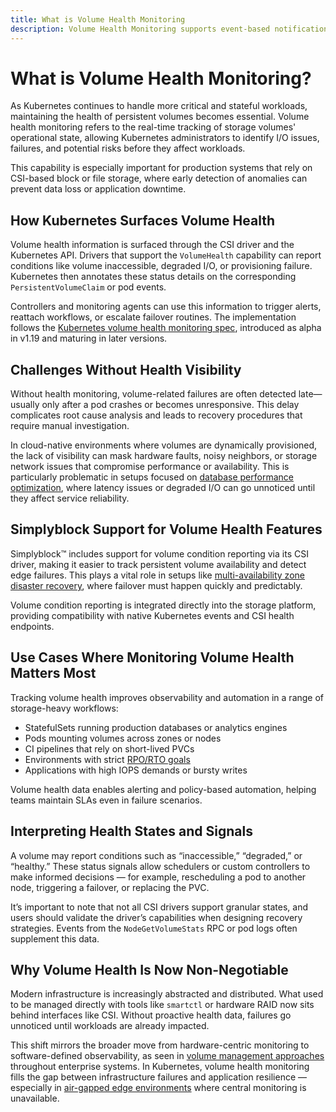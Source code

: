 ```yaml
---
title: What is Volume Health Monitoring
description: Volume Health Monitoring supports event-based notifications in Kubernetes, allowing proactive response to storage failures.
---
```


# What is Volume Health Monitoring?

As Kubernetes continues to handle more critical and stateful workloads, maintaining the health of persistent volumes becomes essential. Volume health monitoring refers to the real-time tracking of storage volumes' operational state, allowing Kubernetes administrators to identify I/O issues, failures, and potential risks before they affect workloads.

This capability is especially important for production systems that rely on CSI-based block or file storage, where early detection of anomalies can prevent data loss or application downtime.

## How Kubernetes Surfaces Volume Health

Volume health information is surfaced through the CSI driver and the Kubernetes API. Drivers that support the `VolumeHealth` capability can report conditions like volume inaccessible, degraded I/O, or provisioning failure. Kubernetes then annotates these status details on the corresponding `PersistentVolumeClaim` or pod events.

Controllers and monitoring agents can use this information to trigger alerts, reattach workflows, or escalate failover routines. The implementation follows the [Kubernetes volume health monitoring spec](https://kubernetes.io/docs/concepts/storage/volume-health-monitoring/), introduced as alpha in v1.19 and maturing in later versions.

## Challenges Without Health Visibility

Without health monitoring, volume-related failures are often detected late—usually only after a pod crashes or becomes unresponsive. This delay complicates root cause analysis and leads to recovery procedures that require manual investigation.

In cloud-native environments where volumes are dynamically provisioned, the lack of visibility can mask hardware faults, noisy neighbors, or storage network issues that compromise performance or availability. This is particularly problematic in setups focused on [database performance optimization](https://www.simplyblock.io/use-cases/database-performance-optimization/), where latency issues or degraded I/O can go unnoticed until they affect service reliability.

## Simplyblock Support for Volume Health Features

Simplyblock™ includes support for volume condition reporting via its CSI driver, making it easier to track persistent volume availability and detect edge failures. This plays a vital role in setups like [multi-availability zone disaster recovery](https://www.simplyblock.io/use-cases/multi-availability-zone-disaster-recovery/), where failover must happen quickly and predictably.

Volume condition reporting is integrated directly into the storage platform, providing compatibility with native Kubernetes events and CSI health endpoints.

## Use Cases Where Monitoring Volume Health Matters Most

Tracking volume health improves observability and automation in a range of storage-heavy workflows:

- StatefulSets running production databases or analytics engines  
- Pods mounting volumes across zones or nodes  
- CI pipelines that rely on short-lived PVCs  
- Environments with strict [RPO/RTO goals](https://www.simplyblock.io/use-cases/reduction-of-rpo-rto/)  
- Applications with high IOPS demands or bursty writes  

Volume health data enables alerting and policy-based automation, helping teams maintain SLAs even in failure scenarios.

## Interpreting Health States and Signals

A volume may report conditions such as “inaccessible,” “degraded,” or “healthy.” These status signals allow schedulers or custom controllers to make informed decisions — for example, rescheduling a pod to another node, triggering a failover, or replacing the PVC.

It’s important to note that not all CSI drivers support granular states, and users should validate the driver’s capabilities when designing recovery strategies. Events from the `NodeGetVolumeStats` RPC or pod logs often supplement this data.

## Why Volume Health Is Now Non-Negotiable

Modern infrastructure is increasingly abstracted and distributed. What used to be managed directly with tools like `smartctl` or hardware RAID now sits behind interfaces like CSI. Without proactive health data, failures go unnoticed until workloads are already impacted.

This shift mirrors the broader move from hardware-centric monitoring to software-defined observability, as seen in [volume management approaches](https://en.wikipedia.org/wiki/Logical_volume_management) throughout enterprise systems. In Kubernetes, volume health monitoring fills the gap between infrastructure failures and application resilience — especially in [air-gapped edge environments](https://www.simplyblock.io/supported-environments/edge-air-gapped-storage/) where central monitoring is unavailable.
